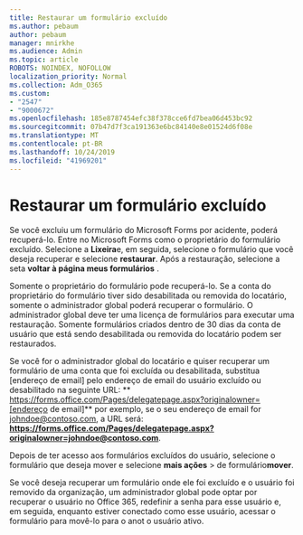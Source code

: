 ```yaml
---
title: Restaurar um formulário excluído
ms.author: pebaum
author: pebaum
manager: mnirkhe
ms.audience: Admin
ms.topic: article
ROBOTS: NOINDEX, NOFOLLOW
localization_priority: Normal
ms.collection: Adm_O365
ms.custom:
- "2547"
- "9000672"
ms.openlocfilehash: 185e8787454efc38f378cce6fd7bea06d453bc92
ms.sourcegitcommit: 07b47d7f3ca191363e6bc84140e8e01524d6f08e
ms.translationtype: MT
ms.contentlocale: pt-BR
ms.lasthandoff: 10/24/2019
ms.locfileid: "41969201"
---
```

# <a name="restore-a-deleted-form"></a>Restaurar um formulário excluído

Se você excluiu um formulário do Microsoft Forms por acidente, poderá recuperá-lo. Entre no Microsoft Forms como o proprietário do formulário excluído. Selecione a **Lixeira**e, em seguida, selecione o formulário que você deseja recuperar e selecione **restaurar**. Após a restauração, selecione a seta **voltar à página meus formulários** .

Somente o proprietário do formulário pode recuperá-lo. Se a conta do proprietário do formulário tiver sido desabilitada ou removida do locatário, somente o administrador global poderá recuperar o formulário. O administrador global deve ter uma licença de formulários para executar uma restauração. Somente formulários criados dentro de 30 dias da conta de usuário que está sendo desabilitada ou removida do locatário podem ser restaurados.

Se você for o administrador global do locatário e quiser recuperar um formulário de uma conta que foi excluída ou desabilitada, substitua [endereço de email] pelo endereço de email do usuário excluído ou desabilitado na seguinte URL: ** https://forms.office.com/Pages/delegatepage.aspx?originalowner=[endereço de email]** por exemplo, se o seu endereço de email for johndoe@contoso.com, a URL será: **https://forms.office.com/Pages/delegatepage.aspx?originalowner=johndoe@contoso.com**. 

Depois de ter acesso aos formulários excluídos do usuário, selecione o formulário que deseja mover e selecione **mais ações** > de formulário**mover**.

Se você deseja recuperar um formulário onde ele foi excluído e o usuário foi removido da organização, um administrador global pode optar por recuperar o usuário no Office 365, redefinir a senha para esse usuário e, em seguida, enquanto estiver conectado como esse usuário, acessar o formulário para movê-lo para o anot o usuário ativo. 